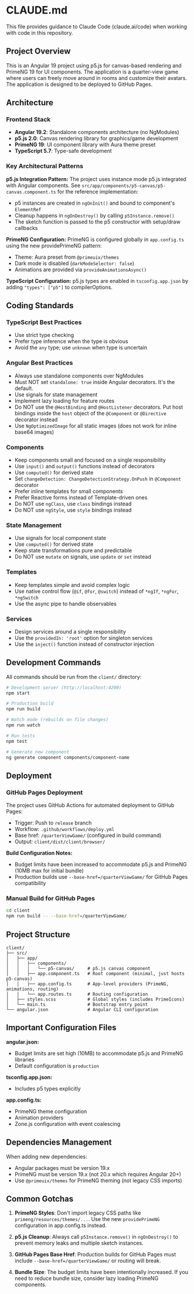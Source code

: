 # CLAUDE.md

This file provides guidance to Claude Code (claude.ai/code) when working with code in this repository.

## Project Overview

This is an Angular 19 project using p5.js for canvas-based rendering and PrimeNG 19 for UI components. The application is a quarter-view game where users can freely move around in rooms and customize their avatars. The application is designed to be deployed to GitHub Pages.

## Architecture

### Frontend Stack
- **Angular 19.2**: Standalone components architecture (no NgModules)
- **p5.js 2.0**: Canvas rendering library for graphics/game development
- **PrimeNG 19**: UI component library with Aura theme preset
- **TypeScript 5.7**: Type-safe development

### Key Architectural Patterns

**p5.js Integration Pattern:**
The project uses instance mode p5.js integrated with Angular components. See `src/app/components/p5-canvas/p5-canvas.component.ts` for the reference implementation:
- p5 instances are created in `ngOnInit()` and bound to component's `ElementRef`
- Cleanup happens in `ngOnDestroy()` by calling `p5Instance.remove()`
- The sketch function is passed to the p5 constructor with setup/draw callbacks

**PrimeNG Configuration:**
PrimeNG is configured globally in `app.config.ts` using the new providePrimeNG pattern:
- Theme: Aura preset from `@primeuix/themes`
- Dark mode is disabled (`darkModeSelector: false`)
- Animations are provided via `provideAnimationsAsync()`

**TypeScript Configuration:**
p5.js types are enabled in `tsconfig.app.json` by adding `"types": ["p5"]` to compilerOptions.

## Coding Standards

### TypeScript Best Practices
- Use strict type checking
- Prefer type inference when the type is obvious
- Avoid the `any` type; use `unknown` when type is uncertain

### Angular Best Practices
- Always use standalone components over NgModules
- Must NOT set `standalone: true` inside Angular decorators. It's the default.
- Use signals for state management
- Implement lazy loading for feature routes
- Do NOT use the `@HostBinding` and `@HostListener` decorators. Put host bindings inside the `host` object of the `@Component` or `@Directive` decorator instead
- Use `NgOptimizedImage` for all static images (does not work for inline base64 images)

### Components
- Keep components small and focused on a single responsibility
- Use `input()` and `output()` functions instead of decorators
- Use `computed()` for derived state
- Set `changeDetection: ChangeDetectionStrategy.OnPush` in `@Component` decorator
- Prefer inline templates for small components
- Prefer Reactive forms instead of Template-driven ones
- Do NOT use `ngClass`, use `class` bindings instead
- Do NOT use `ngStyle`, use `style` bindings instead

### State Management
- Use signals for local component state
- Use `computed()` for derived state
- Keep state transformations pure and predictable
- Do NOT use `mutate` on signals, use `update` or `set` instead

### Templates
- Keep templates simple and avoid complex logic
- Use native control flow (`@if`, `@for`, `@switch`) instead of `*ngIf`, `*ngFor`, `*ngSwitch`
- Use the async pipe to handle observables

### Services
- Design services around a single responsibility
- Use the `providedIn: 'root'` option for singleton services
- Use the `inject()` function instead of constructor injection

## Development Commands

All commands should be run from the `client/` directory:

```bash
# Development server (http://localhost:4200)
npm start

# Production build
npm run build

# Watch mode (rebuilds on file changes)
npm run watch

# Run tests
npm test

# Generate new component
ng generate component components/component-name
```

## Deployment

### GitHub Pages Deployment
The project uses GitHub Actions for automated deployment to GitHub Pages:
- Trigger: Push to `release` branch
- Workflow: `.github/workflows/deploy.yml`
- Base href: `/quarterViewGame/` (configured in build command)
- Output: `client/dist/client/browser/`

**Build Configuration Notes:**
- Budget limits have been increased to accommodate p5.js and PrimeNG (10MB max for initial bundle)
- Production builds use `--base-href=/quarterViewGame/` for GitHub Pages compatibility

### Manual Build for GitHub Pages
```bash
cd client
npm run build -- --base-href=/quarterViewGame/
```

## Project Structure

```
client/
├── src/
│   ├── app/
│   │   ├── components/
│   │   │   └── p5-canvas/     # p5.js canvas component
│   │   ├── app.component.ts   # Root component (minimal, just hosts p5-canvas)
│   │   ├── app.config.ts      # App-level providers (PrimeNG, animations, routing)
│   │   └── app.routes.ts      # Routing configuration
│   ├── styles.scss            # Global styles (includes PrimeIcons)
│   └── main.ts                # Bootstrap entry point
└── angular.json               # Angular CLI configuration
```

## Important Configuration Files

**angular.json:**
- Budget limits are set high (10MB) to accommodate p5.js and PrimeNG libraries
- Default configuration is `production`

**tsconfig.app.json:**
- Includes p5 types explicitly

**app.config.ts:**
- PrimeNG theme configuration
- Animation providers
- Zone.js configuration with event coalescing

## Dependencies Management

When adding new dependencies:
- Angular packages must be version 19.x
- PrimeNG must be version 19.x (not 20.x which requires Angular 20+)
- Use `@primeuix/themes` for PrimeNG theming (not legacy CSS imports)

## Common Gotchas

1. **PrimeNG Styles**: Don't import legacy CSS paths like `primeng/resources/themes/...`. Use the new `providePrimeNG` configuration in app.config.ts instead.

2. **p5.js Cleanup**: Always call `p5Instance.remove()` in `ngOnDestroy()` to prevent memory leaks and multiple sketch instances.

3. **GitHub Pages Base Href**: Production builds for GitHub Pages must include `--base-href=/quarterViewGame/` or routing will break.

4. **Bundle Size**: The budget limits have been intentionally increased. If you need to reduce bundle size, consider lazy loading PrimeNG components.
